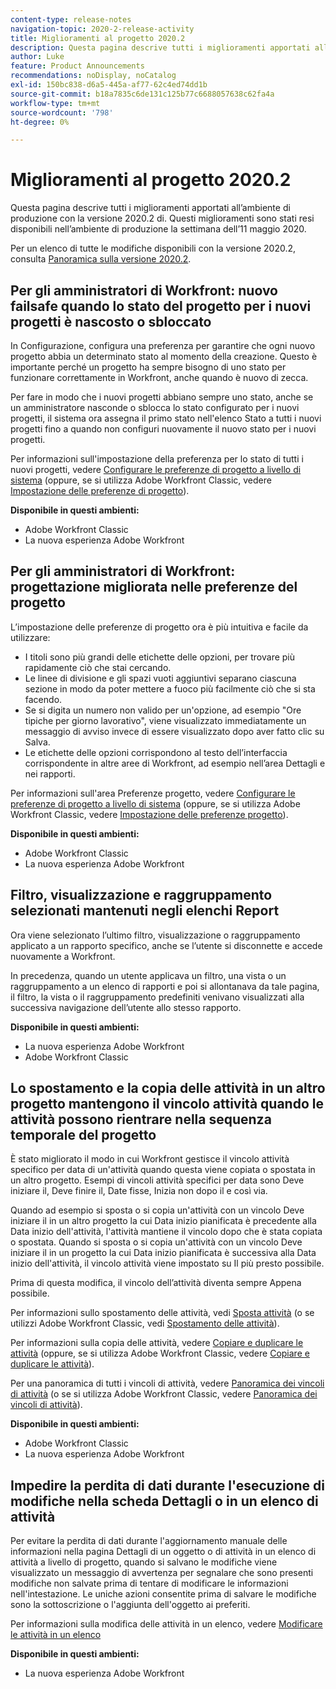 ```yaml
---
content-type: release-notes
navigation-topic: 2020-2-release-activity
title: Miglioramenti al progetto 2020.2
description: Questa pagina descrive tutti i miglioramenti apportati all’ambiente di produzione con la versione 2020.2 di. Questi miglioramenti sono stati resi disponibili nell’ambiente di produzione la settimana dell’11 maggio 2020.
author: Luke
feature: Product Announcements
recommendations: noDisplay, noCatalog
exl-id: 150bc838-d6a5-445a-af77-62c4ed74dd1b
source-git-commit: b18a7835c6de131c125b77c6688057638c62fa4a
workflow-type: tm+mt
source-wordcount: '798'
ht-degree: 0%

---
```


# Miglioramenti al progetto 2020.2

Questa pagina descrive tutti i miglioramenti apportati all’ambiente di produzione con la versione 2020.2 di. Questi miglioramenti sono stati resi disponibili nell’ambiente di produzione la settimana dell’11 maggio 2020.

Per un elenco di tutte le modifiche disponibili con la versione 2020.2, consulta [Panoramica sulla versione 2020.2](../../../product-announcements/product-releases/2020.2.-release-activity/2020-2-release-overview.md).

## Per gli amministratori di Workfront: nuovo failsafe quando lo stato del progetto per i nuovi progetti è nascosto o sbloccato

In Configurazione, configura una preferenza per garantire che ogni nuovo progetto abbia un determinato stato al momento della creazione. Questo è importante perché un progetto ha sempre bisogno di uno stato per funzionare correttamente in Workfront, anche quando è nuovo di zecca.

Per fare in modo che i nuovi progetti abbiano sempre uno stato, anche se un amministratore nasconde o sblocca lo stato configurato per i nuovi progetti, il sistema ora assegna il primo stato nell&#39;elenco Stato a tutti i nuovi progetti fino a quando non configuri nuovamente il nuovo stato per i nuovi progetti.

Per informazioni sull&#39;impostazione della preferenza per lo stato di tutti i nuovi progetti, vedere [Configurare le preferenze di progetto a livello di sistema](../../../administration-and-setup/set-up-workfront/configure-system-defaults/set-project-preferences.md) (oppure, se si utilizza Adobe Workfront Classic, vedere [Impostazione delle preferenze di progetto](https://experienceleague.adobe.com/en/docs/workfront/using/home)).

**Disponibile in questi ambienti:**

* Adobe Workfront Classic
* La nuova esperienza Adobe Workfront

## Per gli amministratori di Workfront: progettazione migliorata nelle preferenze del progetto

L’impostazione delle preferenze di progetto ora è più intuitiva e facile da utilizzare:

* I titoli sono più grandi delle etichette delle opzioni, per trovare più rapidamente ciò che stai cercando.
* Le linee di divisione e gli spazi vuoti aggiuntivi separano ciascuna sezione in modo da poter mettere a fuoco più facilmente ciò che si sta facendo.
* Se si digita un numero non valido per un&#39;opzione, ad esempio &quot;Ore tipiche per giorno lavorativo&quot;, viene visualizzato immediatamente un messaggio di avviso invece di essere visualizzato dopo aver fatto clic su Salva.
* Le etichette delle opzioni corrispondono al testo dell’interfaccia corrispondente in altre aree di Workfront, ad esempio nell’area Dettagli e nei rapporti.

Per informazioni sull&#39;area Preferenze progetto, vedere [Configurare le preferenze di progetto a livello di sistema](../../../administration-and-setup/set-up-workfront/configure-system-defaults/set-project-preferences.md) (oppure, se si utilizza Adobe Workfront Classic, vedere [Impostazione delle preferenze progetto](https://experienceleague.adobe.com/en/docs/workfront/using/home)).

**Disponibile in questi ambienti:**

* Adobe Workfront Classic
* La nuova esperienza Adobe Workfront

## Filtro, visualizzazione e raggruppamento selezionati mantenuti negli elenchi Report

Ora viene selezionato l’ultimo filtro, visualizzazione o raggruppamento applicato a un rapporto specifico, anche se l’utente si disconnette e accede nuovamente a Workfront.

In precedenza, quando un utente applicava un filtro, una vista o un raggruppamento a un elenco di rapporti e poi si allontanava da tale pagina, il filtro, la vista o il raggruppamento predefiniti venivano visualizzati alla successiva navigazione dell’utente allo stesso rapporto.

**Disponibile in questi ambienti:**

* La nuova esperienza Adobe Workfront
* Adobe Workfront Classic

## Lo spostamento e la copia delle attività in un altro progetto mantengono il vincolo attività quando le attività possono rientrare nella sequenza temporale del progetto

È stato migliorato il modo in cui Workfront gestisce il vincolo attività specifico per data di un&#39;attività quando questa viene copiata o spostata in un altro progetto. Esempi di vincoli attività specifici per data sono Deve iniziare il, Deve finire il, Date fisse, Inizia non dopo il e così via.

Quando ad esempio si sposta o si copia un&#39;attività con un vincolo Deve iniziare il in un altro progetto la cui Data inizio pianificata è precedente alla Data inizio dell&#39;attività, l&#39;attività mantiene il vincolo dopo che è stata copiata o spostata. Quando si sposta o si copia un&#39;attività con un vincolo Deve iniziare il in un progetto la cui Data inizio pianificata è successiva alla Data inizio dell&#39;attività, il vincolo attività viene impostato su Il più presto possibile.

Prima di questa modifica, il vincolo dell’attività diventa sempre Appena possibile.

Per informazioni sullo spostamento delle attività, vedi [Sposta attività](../../../manage-work/tasks/manage-tasks/move-tasks.md) (o se utilizzi Adobe Workfront Classic, vedi [Spostamento delle attività](https://experienceleague.adobe.com/en/docs/workfront/using/home)).

Per informazioni sulla copia delle attività, vedere [Copiare e duplicare le attività](../../../manage-work/tasks/manage-tasks/copy-and-duplicate-tasks.md) (oppure, se si utilizza Adobe Workfront Classic, vedere [Copiare e duplicare le attività](https://experienceleague.adobe.com/en/docs/workfront/using/home)).

Per una panoramica di tutti i vincoli di attività, vedere [Panoramica dei vincoli di attività](../../../manage-work/tasks/task-constraints/task-constraint-overview.md) (o se si utilizza Adobe Workfront Classic, vedere [Panoramica dei vincoli di attività](https://experienceleague.adobe.com/en/docs/workfront/using/home)).

**Disponibile in questi ambienti:**

* Adobe Workfront Classic
* La nuova esperienza Adobe Workfront

## Impedire la perdita di dati durante l&#39;esecuzione di modifiche nella scheda Dettagli o in un elenco di attività

Per evitare la perdita di dati durante l&#39;aggiornamento manuale delle informazioni nella pagina Dettagli di un oggetto o di attività in un elenco di attività a livello di progetto, quando si salvano le modifiche viene visualizzato un messaggio di avvertenza per segnalare che sono presenti modifiche non salvate prima di tentare di modificare le informazioni nell&#39;intestazione. Le uniche azioni consentite prima di salvare le modifiche sono la sottoscrizione o l&#39;aggiunta dell&#39;oggetto ai preferiti.

Per informazioni sulla modifica delle attività in un elenco, vedere [Modificare le attività in un elenco](../../../manage-work/tasks/manage-tasks/edit-tasks-in-a-list.md)

**Disponibile in questi ambienti:**

* La nuova esperienza Adobe Workfront

